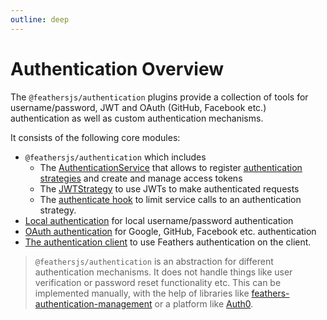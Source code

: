 ```yaml
---
outline: deep
---
```


# Authentication Overview

The `@feathersjs/authentication` plugins provide a collection of tools for username/password, JWT and OAuth (GitHub, Facebook etc.) authentication as well as custom authentication mechanisms.

It consists of the following core modules:

- `@feathersjs/authentication` which includes
  - The [AuthenticationService](./service.md) that allows to register [authentication strategies](./strategy.md) and create and manage access tokens
  - The [JWTStrategy](./jwt.md) to use JWTs to make authenticated requests
  - The [authenticate hook](./hook.md) to limit service calls to an authentication strategy.
- [Local authentication](./local.md) for local username/password authentication
- [OAuth authentication](./oauth.md) for Google, GitHub, Facebook etc. authentication
- [The authentication client](./client.md) to use Feathers authentication on the client.

<BlockQuote type="warning">

`@feathersjs/authentication` is an abstraction for different authentication mechanisms. It does not handle things like user verification or password reset functionality etc. This can be implemented manually, with the help of libraries like [feathers-authentication-management](https://github.com/feathers-plus/feathers-authentication-management) or a platform like [Auth0](https://auth0.com/).

</BlockQuote>
